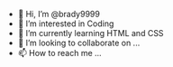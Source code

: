 - 👋 Hi, I’m @brady9999
- 👀 I’m interested in Coding
- 🌱 I’m currently learning HTML and CSS
- 💞️ I’m looking to collaborate on ...
- 📫 How to reach me ...

<!---
brady9999/brady9999 is a ✨ special ✨ repository because its `README.md` (this file) appears on your GitHub profile.
You can click the Preview link to take a look at your changes.
--->
